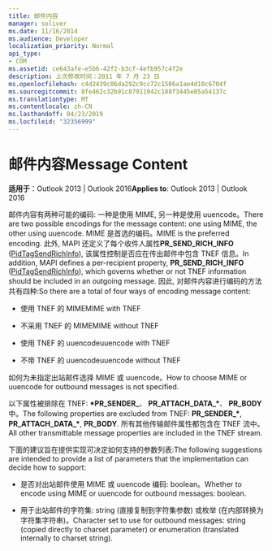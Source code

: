 ```yaml
---
title: 邮件内容
manager: soliver
ms.date: 11/16/2014
ms.audience: Developer
localization_priority: Normal
api_type:
- COM
ms.assetid: ce643afe-e5b6-42f2-b3cf-4efb957c4f2e
description: 上次修改时间：2011 年 7 月 23 日
ms.openlocfilehash: c4d2439c06da292c9cc72c1506a1ae4d10c6704f
ms.sourcegitcommit: 8fe462c32b91c87911942c188f3445e85a54137c
ms.translationtype: MT
ms.contentlocale: zh-CN
ms.lasthandoff: 04/23/2019
ms.locfileid: "32356999"
---
```

# <a name="message-content"></a><span data-ttu-id="6d28f-103">邮件内容</span><span class="sxs-lookup"><span data-stu-id="6d28f-103">Message Content</span></span>

  
  
<span data-ttu-id="6d28f-104">**适用于**：Outlook 2013 | Outlook 2016</span><span class="sxs-lookup"><span data-stu-id="6d28f-104">**Applies to**: Outlook 2013 | Outlook 2016</span></span> 
  
<span data-ttu-id="6d28f-105">邮件内容有两种可能的编码: 一种是使用 MIME, 另一种是使用 uuencode。</span><span class="sxs-lookup"><span data-stu-id="6d28f-105">There are two possible encodings for the message content: one using MIME, the other using uuencode.</span></span> <span data-ttu-id="6d28f-106">MIME 是首选的编码。</span><span class="sxs-lookup"><span data-stu-id="6d28f-106">MIME is the preferred encoding.</span></span> <span data-ttu-id="6d28f-107">此外, MAPI 还定义了每个收件人属性**PR_SEND_RICH_INFO** ([PidTagSendRichInfo](pidtagsendrichinfo-canonical-property.md)), 该属性控制是否应在传出邮件中包含 TNEF 信息。</span><span class="sxs-lookup"><span data-stu-id="6d28f-107">In addition, MAPI defines a per-recipient property, **PR_SEND_RICH_INFO** ([PidTagSendRichInfo](pidtagsendrichinfo-canonical-property.md)), which governs whether or not TNEF information should be included in an outgoing message.</span></span> <span data-ttu-id="6d28f-108">因此, 对邮件内容进行编码的方法共有四种:</span><span class="sxs-lookup"><span data-stu-id="6d28f-108">So there are a total of four ways of encoding message content:</span></span>
  
- <span data-ttu-id="6d28f-109">使用 TNEF 的 MIME</span><span class="sxs-lookup"><span data-stu-id="6d28f-109">MIME with TNEF</span></span>
    
- <span data-ttu-id="6d28f-110">不采用 TNEF 的 MIME</span><span class="sxs-lookup"><span data-stu-id="6d28f-110">MIME without TNEF</span></span>
    
- <span data-ttu-id="6d28f-111">使用 TNEF 的 uuencode</span><span class="sxs-lookup"><span data-stu-id="6d28f-111">uuencode with TNEF</span></span>
    
- <span data-ttu-id="6d28f-112">不带 TNEF 的 uuencode</span><span class="sxs-lookup"><span data-stu-id="6d28f-112">uuencode without TNEF</span></span>
    
<span data-ttu-id="6d28f-113">如何为未指定出站邮件选择 MIME 或 uuencode。</span><span class="sxs-lookup"><span data-stu-id="6d28f-113">How to choose MIME or uuencode for outbound messages is not specified.</span></span>
  
<span data-ttu-id="6d28f-114">以下属性被排除在 TNEF: **\*PR_SENDER_**、 **PR_ATTACH_DATA_\***、 **PR_BODY**中。</span><span class="sxs-lookup"><span data-stu-id="6d28f-114">The following properties are excluded from TNEF: **PR_SENDER_\***, **PR_ATTACH_DATA_\***, **PR_BODY**.</span></span> <span data-ttu-id="6d28f-115">所有其他传输邮件属性都包含在 TNEF 流中。</span><span class="sxs-lookup"><span data-stu-id="6d28f-115">All other transmittable message properties are included in the TNEF stream.</span></span>
  
<span data-ttu-id="6d28f-116">下面的建议旨在提供实现可决定如何支持的参数列表:</span><span class="sxs-lookup"><span data-stu-id="6d28f-116">The following suggestions are intended to provide a list of parameters that the implementation can decide how to support:</span></span>
  
- <span data-ttu-id="6d28f-117">是否对出站邮件使用 MIME 或 uuencode 编码: boolean。</span><span class="sxs-lookup"><span data-stu-id="6d28f-117">Whether to encode using MIME or uuencode for outbound messages: boolean.</span></span>
    
- <span data-ttu-id="6d28f-118">用于出站邮件的字符集: string (直接复制到字符集参数) 或枚举 (在内部转换为字符集字符串)。</span><span class="sxs-lookup"><span data-stu-id="6d28f-118">Character set to use for outbound messages: string (copied directly to charset parameter) or enumeration (translated internally to charset string).</span></span>
    

